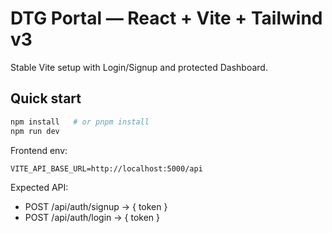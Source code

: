 # DTG Portal — React + Vite + Tailwind v3

Stable Vite setup with Login/Signup and protected Dashboard.

## Quick start
```bash
npm install   # or pnpm install
npm run dev
```

Frontend env:
```
VITE_API_BASE_URL=http://localhost:5000/api
```

Expected API:
- POST /api/auth/signup -> { token }
- POST /api/auth/login  -> { token }
